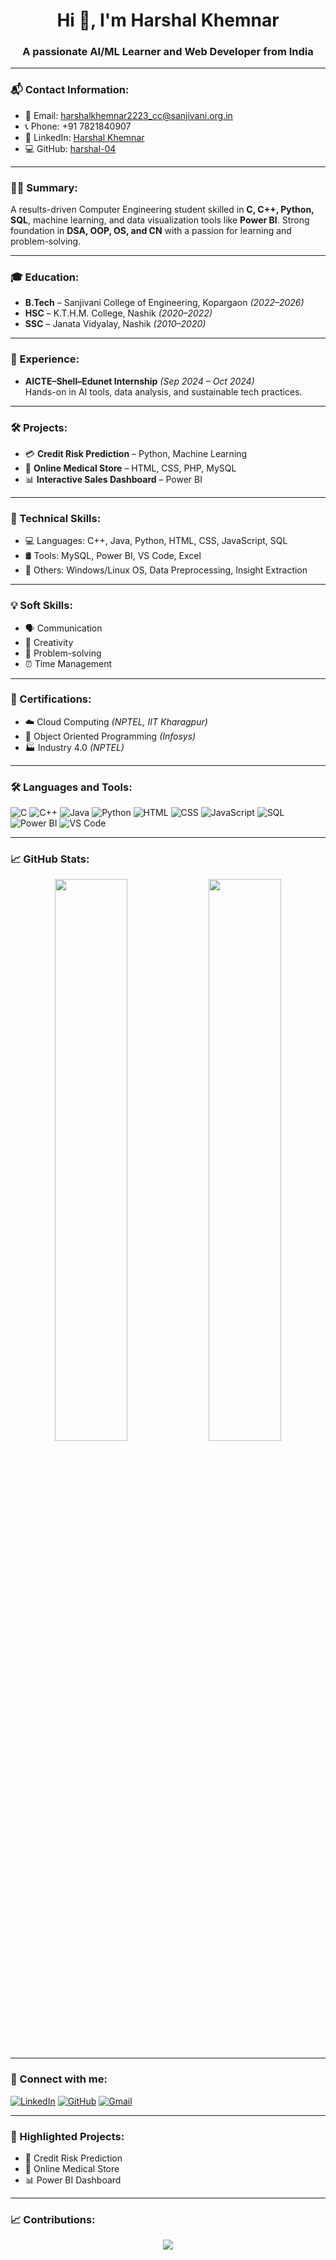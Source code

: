 <h1 align="center">Hi 👋, I'm Harshal Khemnar</h1>
<h3 align="center">A passionate AI/ML Learner and Web Developer from India</h3>

---

### 📬 Contact Information:
- 📧 Email: harshalkhemnar2223_cc@sanjivani.org.in  
- 📞 Phone: +91 7821840907  
- 🔗 LinkedIn: [Harshal Khemnar](https://www.linkedin.com/in/harshal-khemanar-7a4a89273)  
- 💻 GitHub: [harshal-04](https://github.com/harshal-04)

---

### 🧑‍💻 Summary:
A results-driven Computer Engineering student skilled in **C, C++, Python, SQL**, machine learning, and data visualization tools like **Power BI**. Strong foundation in **DSA, OOP, OS, and CN** with a passion for learning and problem-solving.

---

### 🎓 Education:
- **B.Tech** – Sanjivani College of Engineering, Kopargaon *(2022–2026)*  
- **HSC** – K.T.H.M. College, Nashik *(2020–2022)*  
- **SSC** – Janata Vidyalay, Nashik *(2010–2020)*

---

### 🧪 Experience:
- **AICTE–Shell–Edunet Internship** *(Sep 2024 – Oct 2024)*  
  Hands-on in AI tools, data analysis, and sustainable tech practices.

---

### 🛠️ Projects:
- 💳 **Credit Risk Prediction** – Python, Machine Learning  
- 🏥 **Online Medical Store** – HTML, CSS, PHP, MySQL  
- 📊 **Interactive Sales Dashboard** – Power BI

---

### 🔧 Technical Skills:
- 💻 Languages: C++, Java, Python, HTML, CSS, JavaScript, SQL  
- 🛢️ Tools: MySQL, Power BI, VS Code, Excel  
- 🧠 Others: Windows/Linux OS, Data Preprocessing, Insight Extraction

---

### 💡 Soft Skills:
- 🗣️ Communication  
- 🎨 Creativity  
- 🧩 Problem-solving  
- ⏰ Time Management

---

### 📜 Certifications:
- ☁️ Cloud Computing *(NPTEL, IIT Kharagpur)*  
- 🔁 Object Oriented Programming *(Infosys)*  
- 🏭 Industry 4.0 *(NPTEL)*

---

### 🛠️ Languages and Tools:
![C](https://img.shields.io/badge/C-00599C?style=flat&logo=c&logoColor=white)
![C++](https://img.shields.io/badge/C++-00599C?style=flat&logo=cplusplus&logoColor=white)
![Java](https://img.shields.io/badge/Java-007396?style=flat&logo=java&logoColor=white)
![Python](https://img.shields.io/badge/Python-3776AB?style=flat&logo=python&logoColor=white)
![HTML](https://img.shields.io/badge/HTML5-E34F26?style=flat&logo=html5&logoColor=white)
![CSS](https://img.shields.io/badge/CSS3-1572B6?style=flat&logo=css3&logoColor=white)
![JavaScript](https://img.shields.io/badge/JavaScript-F7DF1E?style=flat&logo=javascript&logoColor=black)
![SQL](https://img.shields.io/badge/SQL-4479A1?style=flat&logo=mysql&logoColor=white)
![Power BI](https://img.shields.io/badge/PowerBI-F2C811?style=flat&logo=powerbi&logoColor=black)
![VS Code](https://img.shields.io/badge/VSCode-007ACC?style=flat&logo=visual-studio-code&logoColor=white)

---

### 📈 GitHub Stats:
<p align="center">
  <img src="https://github-readme-stats.vercel.app/api?username=harshal-04&show_icons=true&theme=react" width="48%" />
  <img src="https://github-readme-streak-stats.herokuapp.com/?user=harshal-04&theme=react" width="48%" />
</p>

---

### 🔗 Connect with me:
[![LinkedIn](https://img.shields.io/badge/LinkedIn-blue?style=flat&logo=linkedin&logoColor=white)](https://www.linkedin.com/in/harshal-khemanar-7a4a89273)
[![GitHub](https://img.shields.io/badge/GitHub-181717?style=flat&logo=github&logoColor=white)](https://github.com/harshal-04)
[![Gmail](https://img.shields.io/badge/Gmail-c14438?style=flat&logo=gmail&logoColor=white)](mailto:harshalkhemnar2223_cc@sanjivani.org.in)

---

### 🚀 Highlighted Projects:
- 🧠 Credit Risk Prediction  
- 🏥 Online Medical Store  
- 📊 Power BI Dashboard  

---

### 📈 Contributions:
<p align="center">
  <img src="https://github-readme-activity-graph.cyclic.app/graph?username=harshal-04&theme=react-dark" />
</p>

